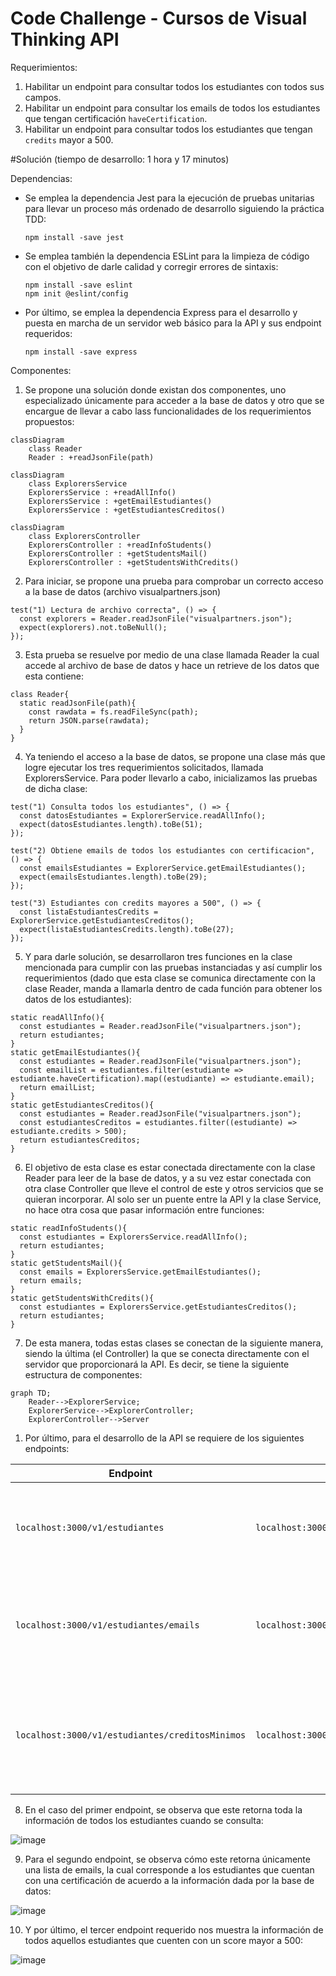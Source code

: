 # Code Challenge - Cursos de Visual Thinking API

Requerimientos:
1. Habilitar un endpoint para consultar todos los estudiantes con todos sus campos.
2. Habilitar un endpoint para consultar los emails de todos los estudiantes que tengan certificación `haveCertification`.
3. Habilitar un endpoint para consultar todos los estudiantes que tengan `credits` mayor a 500.

#Solución (tiempo de desarrollo: 1 hora y 17 minutos)

Dependencias:
- Se emplea la dependencia Jest para la ejecución de pruebas unitarias para llevar un proceso más ordenado de desarrollo siguiendo la práctica TDD:
  
  `npm install -save jest`

- Se emplea también la dependencia ESLint para la limpieza de código con el objetivo de darle calidad y corregir errores de sintaxis:

  ```
  npm install -save eslint
  npm init @eslint/config
  ```
  
- Por último, se emplea la dependencia Express para el desarrollo y puesta en marcha de un servidor web básico para la API y sus endpoint requeridos:

  `npm install -save express`
  
Componentes:
1. Se propone una solución donde existan dos componentes, uno especializado únicamente para acceder a la base de datos y otro que se encargue de llevar a cabo lass funcionalidades de los requerimientos propuestos:

```mermaid
classDiagram
    class Reader
    Reader : +readJsonFile(path)
```

```mermaid        
classDiagram
    class ExplorersService
    ExplorersService : +readAllInfo()
    ExplorersService : +getEmailEstudiantes()
    ExplorersService : +getEstudiantesCreditos()
```

```mermaid        
classDiagram
    class ExplorersController
    ExplorersController : +readInfoStudents()
    ExplorersController : +getStudentsMail()
    ExplorersController : +getStudentsWithCredits()
```

2. Para iniciar, se propone una prueba para comprobar un correcto acceso a la base de datos (archivo visualpartners.json)

  ```
  test("1) Lectura de archivo correcta", () => {
    const explorers = Reader.readJsonFile("visualpartners.json");
    expect(explorers).not.toBeNull();
  });
  ```
    
3. Esta prueba se resuelve por medio de una clase llamada Reader la cual accede al archivo de base de datos y hace un retrieve de los datos que esta contiene:

  ```
  class Reader{
    static readJsonFile(path){
      const rawdata = fs.readFileSync(path);
      return JSON.parse(rawdata);
    }
  }
  ```
  
4. Ya teniendo el acceso a la base de datos, se propone una clase más que logre ejecutar los tres requerimientos solicitados, llamada ExplorersService. Para poder llevarlo a cabo, inicializamos las pruebas de dicha clase:

  ```
  test("1) Consulta todos los estudiantes", () => {
    const datosEstudiantes = ExplorerService.readAllInfo();
    expect(datosEstudiantes.length).toBe(51);
  });

  test("2) Obtiene emails de todos los estudiantes con certificacion", () => {
    const emailsEstudiantes = ExplorerService.getEmailEstudiantes();
    expect(emailsEstudiantes.length).toBe(29);
  });

  test("3) Estudiantes con credits mayores a 500", () => {
    const listaEstudiantesCredits = ExplorerService.getEstudiantesCreditos();
    expect(listaEstudiantesCredits.length).toBe(27);
  });
  ```
  
5. Y para darle solución, se desarrollaron tres funciones en la clase mencionada para cumplir con las pruebas instanciadas y así cumplir los requerimientos (dado que esta clase se comunica directamente con la clase Reader, manda a llamarla dentro de cada función para obtener los datos de los estudiantes):

  ```
  static readAllInfo(){
    const estudiantes = Reader.readJsonFile("visualpartners.json");
    return estudiantes;
  }
  static getEmailEstudiantes(){
    const estudiantes = Reader.readJsonFile("visualpartners.json");
    const emailList = estudiantes.filter(estudiante => estudiante.haveCertification).map((estudiante) => estudiante.email);
    return emailList;
  }
  static getEstudiantesCreditos(){
    const estudiantes = Reader.readJsonFile("visualpartners.json");
    const estudiantesCreditos = estudiantes.filter((estudiante) => estudiante.credits > 500);
    return estudiantesCreditos;
  }
  ```
  
6. El objetivo de esta clase es estar conectada directamente con la clase Reader para leer de la base de datos, y a su vez estar conectada con otra clase Controller que lleve el control de este y otros servicios que se quieran incorporar. Al solo ser un puente entre la API y la clase Service, no hace otra cosa que pasar información entre funciones:

  ```
  static readInfoStudents(){
    const estudiantes = ExplorersService.readAllInfo();
    return estudiantes;
  }
  static getStudentsMail(){
    const emails = ExplorersService.getEmailEstudiantes();
    return emails;
  }
  static getStudentsWithCredits(){
    const estudiantes = ExplorersService.getEstudiantesCreditos();
    return estudiantes;
  }
  ```

7. De esta manera, todas estas clases se conectan de la siguiente manera, siendo la última (el Controller) la que se conecta directamente con el servidor que proporcionará la API. Es decir, se tiene la siguiente estructura de componentes:

```mermaid
graph TD;
    Reader-->ExplorerService;
    ExplorerService-->ExplorerController;
    ExplorerController-->Server
```

1. Por último, para el desarrollo de la API se requiere de los siguientes endpoints:

| Endpoint | Request | Response |
|---|---|---|
| `localhost:3000/v1/estudiantes` | `localhost:3000/v1/estudiantes` | Se deberá obtener la información de todos los estudiantes con todos sus campos |
| `localhost:3000/v1/estudiantes/emails` | `localhost:3000/v1/estudiantes/emails` | Se deberá obtener el email de todos los estudiantes que tengan una certificación |
| `localhost:3000/v1/estudiantes/creditosMinimos` | `localhost:3000/v1/estudiantes/creditosMinimos` | Se deberá obtener la información de todos los estudiantes que tengan credits mayores a 500 |

8. En el caso del primer endpoint, se observa que este retorna toda la información de todos los estudiantes cuando se consulta:

![image](https://user-images.githubusercontent.com/25083316/165818295-94c5e579-751e-406c-b9f7-4504e13efe2d.png)

9. Para el segundo endpoint, se observa cómo este retorna únicamente una lista de emails, la cual corresponde a los estudiantes que cuentan con una certificación de acuerdo a la información dada por la base de datos:

![image](https://user-images.githubusercontent.com/25083316/165818457-25d3c1f0-b16b-4f2a-b831-f85c7a51707a.png)

10. Y por último, el tercer endpoint requerido nos muestra la información de todos aquellos estudiantes que cuenten con un score mayor a 500:

![image](https://user-images.githubusercontent.com/25083316/165818582-5c5376d4-d1c7-4721-aeee-468c75c02672.png)
